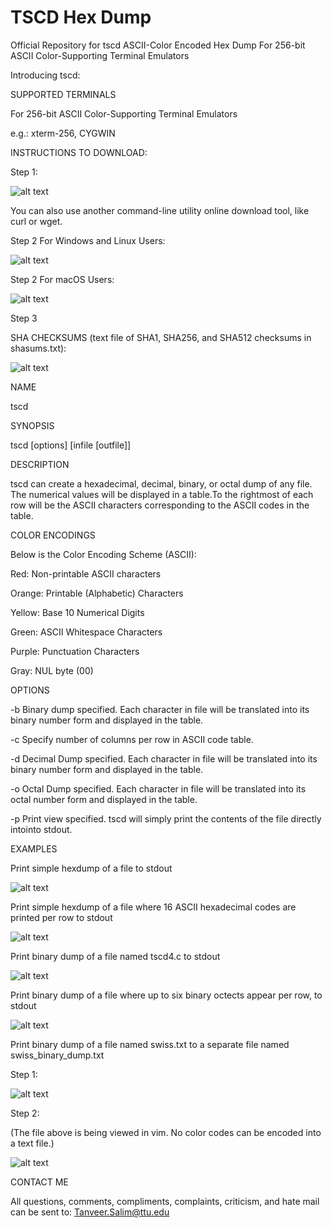# TSCD Hex Dump
Official Repository for tscd ASCII-Color Encoded Hex Dump For 256-bit ASCII Color-Supporting Terminal Emulators

Introducing tscd:

SUPPORTED TERMINALS

For 256-bit ASCII Color-Supporting Terminal Emulators

e.g.: xterm-256, CYGWIN

INSTRUCTIONS TO DOWNLOAD:

Step 1:

![alt text](https://github.com/tanveerasalim/TSCD/blob/master/step_1_download_instructions_jpeg.JPG)

You can also use another command-line utility online download tool, like curl or wget.

Step 2 For Windows and Linux Users:

![alt text](https://github.com/tanveerasalim/TSCD/blob/master/step_2_download_instructions_jpeg.JPG)

Step 2 For macOS Users:

![alt text](https://github.com/tanveerasalim/TSCD/blob/master/macOS_step_2_download_instructions_jpeg.JPG)

Step 3

SHA CHECKSUMS (text file of SHA1, SHA256, and SHA512 checksums in shasums.txt):

![alt text](https://github.com/tanveerasalim/TSCD/blob/master/shasums_pic_jpeg.JPG)

NAME

tscd

SYNOPSIS

tscd [options] [infile [outfile]]

DESCRIPTION

tscd can create a hexadecimal, decimal, binary, or octal dump of any file. The numerical values will be displayed in a table.To the rightmost of each row will be the ASCII characters corresponding to the ASCII codes in the table.

COLOR ENCODINGS

Below is the Color Encoding Scheme (ASCII):

Red: Non-printable ASCII characters

Orange: Printable (Alphabetic) Characters

Yellow: Base 10 Numerical Digits

Green: ASCII Whitespace Characters

Purple: Punctuation Characters

Gray: NUL byte (00)

OPTIONS

-b Binary dump specified. Each character in file will be translated into its binary number form and displayed in the table.

-c Specify number of columns per row in ASCII code table.

-d Decimal Dump specified. Each character in file will be translated into its binary number form and displayed in the table.

-o Octal Dump specified. Each character in file will be translated into its octal number form and displayed in the table.

-p Print view specified. tscd will simply print the contents of the file directly intointo stdout.


EXAMPLES

Print simple hexdump of a file to stdout

![alt text](https://github.com/tanveerasalim/TSCD/blob/master/tscd_swiss_jpeg.JPG)



Print simple hexdump of a file where 16 ASCII hexadecimal codes are printed per row to stdout

![alt text](https://github.com/tanveerasalim/TSCD/blob/master/tscd_c_16_swiss_cheese_c_jpeg.JPG)

Print binary dump of a file named tscd4.c to stdout

![alt text](https://github.com/tanveerasalim/TSCD/blob/master/tscd_binary_dump_tscd_4_c_jpeg.JPG)

Print binary dump of a file where up to six binary octects appear per row, to stdout

![alt text]()

Print binary dump of a file named swiss.txt to a separate file named swiss_binary_dump.txt

Step 1:

![alt text](https://github.com/tanveerasalim/TSCD/blob/master/step_1_swiss_binary_txt_jpeg.JPG)

Step 2:

(The file above is being viewed in vim. No color codes can be encoded into a text file.)

![alt text](https://github.com/tanveerasalim/TSCD/blob/master/tscd_swiss_binary_dump_txt_jpeg.JPG)

CONTACT ME

All questions, comments, compliments, complaints, criticism, and hate mail can be sent to: Tanveer.Salim@ttu.edu


